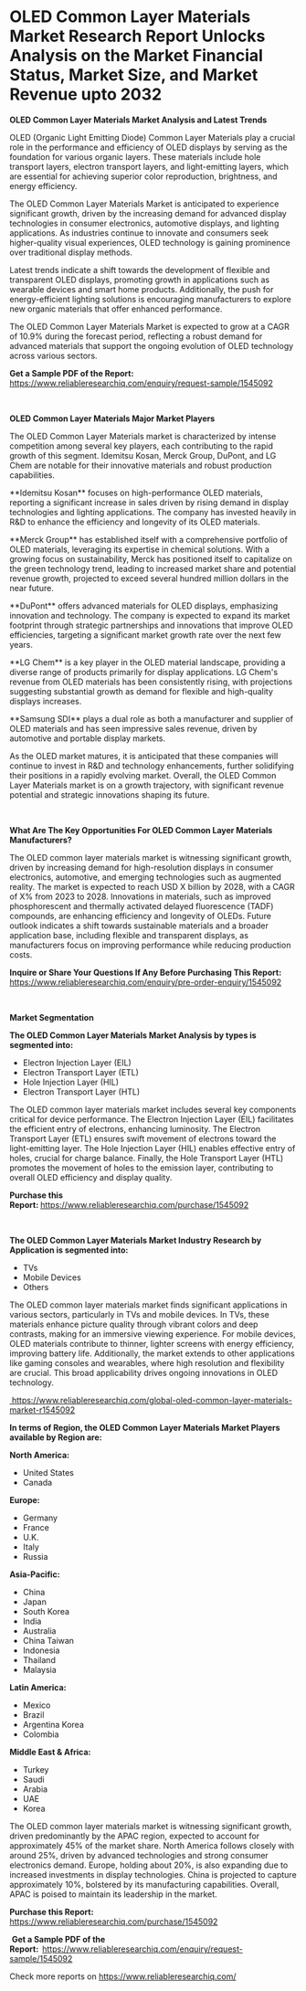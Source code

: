 <p><h1>OLED Common Layer Materials Market Research Report Unlocks Analysis on the Market Financial Status, Market Size, and Market Revenue upto 2032</h1></p><p><strong>OLED Common Layer Materials Market Analysis and Latest Trends</strong></p>
<p><p>OLED (Organic Light Emitting Diode) Common Layer Materials play a crucial role in the performance and efficiency of OLED displays by serving as the foundation for various organic layers. These materials include hole transport layers, electron transport layers, and light-emitting layers, which are essential for achieving superior color reproduction, brightness, and energy efficiency. </p><p>The OLED Common Layer Materials Market is anticipated to experience significant growth, driven by the increasing demand for advanced display technologies in consumer electronics, automotive displays, and lighting applications. As industries continue to innovate and consumers seek higher-quality visual experiences, OLED technology is gaining prominence over traditional display methods.</p><p>Latest trends indicate a shift towards the development of flexible and transparent OLED displays, promoting growth in applications such as wearable devices and smart home products. Additionally, the push for energy-efficient lighting solutions is encouraging manufacturers to explore new organic materials that offer enhanced performance. </p><p>The OLED Common Layer Materials Market is expected to grow at a CAGR of 10.9% during the forecast period, reflecting a robust demand for advanced materials that support the ongoing evolution of OLED technology across various sectors.</p></p>
<p><strong>Get a Sample PDF of the Report:&nbsp;</strong> <a href="https://www.reliableresearchiq.com/enquiry/request-sample/1545092?utm_campaign=1906&utm_medium=2&utm_source=Github&utm_content=ia&utm_term=12022025&utm_id=oled-common-layer-materials">https://www.reliableresearchiq.com/enquiry/request-sample/1545092</a></p>
<p>&nbsp;</p>
<p><strong>OLED Common Layer Materials Major Market Players</strong></p>
<p><p>The OLED Common Layer Materials market is characterized by intense competition among several key players, each contributing to the rapid growth of this segment. Idemitsu Kosan, Merck Group, DuPont, and LG Chem are notable for their innovative materials and robust production capabilities. </p><p>**Idemitsu Kosan** focuses on high-performance OLED materials, reporting a significant increase in sales driven by rising demand in display technologies and lighting applications. The company has invested heavily in R&D to enhance the efficiency and longevity of its OLED materials.</p><p>**Merck Group** has established itself with a comprehensive portfolio of OLED materials, leveraging its expertise in chemical solutions. With a growing focus on sustainability, Merck has positioned itself to capitalize on the green technology trend, leading to increased market share and potential revenue growth, projected to exceed several hundred million dollars in the near future.</p><p>**DuPont** offers advanced materials for OLED displays, emphasizing innovation and technology. The company is expected to expand its market footprint through strategic partnerships and innovations that improve OLED efficiencies, targeting a significant market growth rate over the next few years.</p><p>**LG Chem** is a key player in the OLED material landscape, providing a diverse range of products primarily for display applications. LG Chem's revenue from OLED materials has been consistently rising, with projections suggesting substantial growth as demand for flexible and high-quality displays increases.</p><p>**Samsung SDI** plays a dual role as both a manufacturer and supplier of OLED materials and has seen impressive sales revenue, driven by automotive and portable display markets.</p><p>As the OLED market matures, it is anticipated that these companies will continue to invest in R&D and technology enhancements, further solidifying their positions in a rapidly evolving market. Overall, the OLED Common Layer Materials market is on a growth trajectory, with significant revenue potential and strategic innovations shaping its future.</p></p>
<p>&nbsp;</p>
<p><strong>What Are The Key Opportunities For OLED Common Layer Materials Manufacturers?</strong></p>
<p><p>The OLED common layer materials market is witnessing significant growth, driven by increasing demand for high-resolution displays in consumer electronics, automotive, and emerging technologies such as augmented reality. The market is expected to reach USD X billion by 2028, with a CAGR of X% from 2023 to 2028. Innovations in materials, such as improved phosphorescent and thermally activated delayed fluorescence (TADF) compounds, are enhancing efficiency and longevity of OLEDs. Future outlook indicates a shift towards sustainable materials and a broader application base, including flexible and transparent displays, as manufacturers focus on improving performance while reducing production costs.</p></p>
<p><strong>Inquire or Share Your Questions If Any Before Purchasing This Report:</strong> <a href="https://www.reliableresearchiq.com/enquiry/pre-order-enquiry/1545092?utm_campaign=1906&utm_medium=2&utm_source=Github&utm_content=ia&utm_term=12022025&utm_id=oled-common-layer-materials">https://www.reliableresearchiq.com/enquiry/pre-order-enquiry/1545092</a></p>
<p>&nbsp;</p>
<p><strong>Market Segmentation</strong></p>
<p><strong>The OLED Common Layer Materials Market Analysis by types is segmented into:</strong></p>
<p><ul><li>Electron Injection Layer (EIL)</li><li>Electron Transport Layer (ETL)</li><li>Hole Injection Layer (HIL)</li><li>Electron Transport Layer (HTL)</li></ul></p>
<p><p>The OLED common layer materials market includes several key components critical for device performance. The Electron Injection Layer (EIL) facilitates the efficient entry of electrons, enhancing luminosity. The Electron Transport Layer (ETL) ensures swift movement of electrons toward the light-emitting layer. The Hole Injection Layer (HIL) enables effective entry of holes, crucial for charge balance. Finally, the Hole Transport Layer (HTL) promotes the movement of holes to the emission layer, contributing to overall OLED efficiency and display quality.</p></p>
<p><strong>Purchase this Report:&nbsp;</strong><a href="https://www.reliableresearchiq.com/purchase/1545092?utm_campaign=1906&utm_medium=2&utm_source=Github&utm_content=ia&utm_term=12022025&utm_id=oled-common-layer-materials">https://www.reliableresearchiq.com/purchase/1545092</a></p>
<p>&nbsp;</p>
<p><strong>The OLED Common Layer Materials Market Industry Research by Application is segmented into:</strong></p>
<p><ul><li>TVs</li><li>Mobile Devices</li><li>Others</li></ul></p>
<p><p>The OLED common layer materials market finds significant applications in various sectors, particularly in TVs and mobile devices. In TVs, these materials enhance picture quality through vibrant colors and deep contrasts, making for an immersive viewing experience. For mobile devices, OLED materials contribute to thinner, lighter screens with energy efficiency, improving battery life. Additionally, the market extends to other applications like gaming consoles and wearables, where high resolution and flexibility are crucial. This broad applicability drives ongoing innovations in OLED technology.</p></p>
<p><a href="https://www.reliableresearchiq.com/global-oled-common-layer-materials-market-r1545092?utm_campaign=1906&utm_medium=2&utm_source=Github&utm_content=ia&utm_term=12022025&utm_id=oled-common-layer-materials">&nbsp;https://www.reliableresearchiq.com/global-oled-common-layer-materials-market-r1545092</a></p>
<p><strong>In terms of Region, the OLED Common Layer Materials Market Players available by Region are:</strong></p>
<p>
    <p> <strong> North America: </strong>
        <ul>
            <li>United States</li>
            <li>Canada</li>
        </ul>
        </p> 
    <p> <strong> Europe: </strong>
        <ul>
            <li>Germany</li>
            <li>France</li>
            <li>U.K.</li>
            <li>Italy</li>
            <li>Russia</li>
        </ul>
        </p> 
    <p> <strong> Asia-Pacific: </strong>
        <ul>
            <li>China</li>
            <li>Japan</li>
            <li>South Korea</li>
            <li>India</li>
            <li>Australia</li>
            <li>China Taiwan</li>
            <li>Indonesia</li>
            <li>Thailand</li>
            <li>Malaysia</li>
        </ul>
        </p> 
    <p> <strong> Latin America: </strong>
        <ul>
            <li>Mexico</li>
            <li>Brazil</li>
            <li>Argentina Korea</li>
            <li>Colombia</li>
        </ul>
        </p> 
    <p> <strong> Middle East & Africa: </strong>
        <ul>
            <li>Turkey</li>
            <li>Saudi</li>
            <li>Arabia</li>
            <li>UAE</li>
            <li>Korea</li>
        </ul>
    </p>
    </p>
<p><p>The OLED common layer materials market is witnessing significant growth, driven predominantly by the APAC region, expected to account for approximately 45% of the market share. North America follows closely with around 25%, driven by advanced technologies and strong consumer electronics demand. Europe, holding about 20%, is also expanding due to increased investments in display technologies. China is projected to capture approximately 10%, bolstered by its manufacturing capabilities. Overall, APAC is poised to maintain its leadership in the market.</p></p>
<p><strong>Purchase this Report: </strong><a href="https://www.reliableresearchiq.com/purchase/1545092?utm_campaign=1906&utm_medium=2&utm_source=Github&utm_content=ia&utm_term=12022025&utm_id=oled-common-layer-materials">https://www.reliableresearchiq.com/purchase/1545092</a></p>
<p>&nbsp;<strong>Get a Sample PDF of the Report:&nbsp;&nbsp;</strong><a href="https://www.reliableresearchiq.com/enquiry/request-sample/1545092?utm_campaign=1906&utm_medium=2&utm_source=Github&utm_content=ia&utm_term=12022025&utm_id=oled-common-layer-materials">https://www.reliableresearchiq.com/enquiry/request-sample/1545092</a></p>
<p><strong></strong></p>
<p>Check more reports on <a href="https://www.reliableresearchiq.com/?utm_campaign=1906&utm_medium=2&utm_source=Github&utm_content=ia&utm_term=12022025&utm_id=oled-common-layer-materials">https://www.reliableresearchiq.com/</a></p>